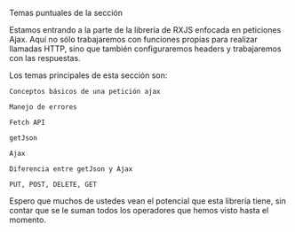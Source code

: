 Temas puntuales de la sección

Estamos entrando a la parte de la librería de RXJS enfocada en peticiones Ajax. Aquí no sólo trabajaremos con funciones propias para realizar llamadas HTTP, sino que también configuraremos headers y trabajaremos con las respuestas.

Los temas principales de esta sección son:

    Conceptos básicos de una petición ajax

    Manejo de errores

    Fetch API

    getJson

    Ajax

    Diferencia entre getJson y Ajax

    PUT, POST, DELETE, GET

Espero que muchos de ustedes vean el potencial que esta librería tiene, sin contar que se le suman todos los operadores que hemos visto hasta el momento.
